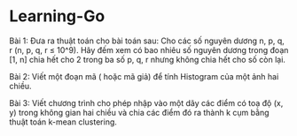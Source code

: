 # Learning-Go

Bài 1: Đưa ra thuật toán cho bài toán sau: Cho các số nguyên dương n, p, q, r (n, p, q, r ≤ 10^9). Hãy đếm xem có bao nhiêu số nguyên dương trong đoạn [1, n] chia hết cho 2 trong ba số p, q, r nhưng không chia hết cho số còn lại.		

Bài 2: Viết một đoạn mã ( hoặc mã giả) để tính Histogram của một ảnh hai chiều.		

Bài 3: Viết chương trình cho phép nhập vào một dãy các điểm có toạ độ (x, y) trong không gian hai chiều và chia các điểm đó ra thành k cụm bằng thuật toán k-mean clustering.		
